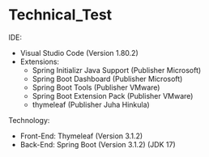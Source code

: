 # Technical_Test
IDE:
  - Visual Studio Code (Version 1.80.2)
  - Extensions:
    + Spring Initializr Java Support (Publisher Microsoft)
    + Spring Boot Dashboard (Publisher Microsoft)
    + Spring Boot Tools (Publisher VMware)
    + Spring Boot Extension Pack (Publisher VMware)
    + thymeleaf (Publisher Juha Hinkula)

Technology:
  - Front-End: Thymeleaf (Version 3.1.2)
  - Back-End: Spring Boot (Version 3.1.2) (JDK 17)

